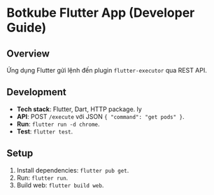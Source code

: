 # Botkube Flutter App (Developer Guide)

<!-- Tiêu đề chính của tài liệu, mô tả đây là hướng dẫn phát triển cho ứng dụng Flutter tương tác với Botkube -->

## Overview

<!-- Phần tổng quan, giới thiệu ngắn gọn về ứng dụng -->

Ứng dụng Flutter gửi lệnh đến plugin `flutter-executor` qua REST API.

<!-- Mô tả chức năng chính: ứng dụng Flutter gửi lệnh (như get pods) đến plugin flutter-executor thông qua API REST -->

## Development

<!-- Phần hướng dẫn phát triển, cung cấp thông tin kỹ thuật cho lập trình viên -->

- **Tech stack**: Flutter, Dart, HTTP package.
    <!-- Công nghệ sử dụng: Flutter và Dart để xây dựng giao diện, package http để gọi API -->
  ­ly
- **API**: POST `/execute` với JSON `{ "command": "get pods" }`.
  <!-- Mô tả API: endpoint /execute nhận yêu cầu POST với body JSON chứa trường command -->
- **Run**: `flutter run -d chrome`.
  <!-- Hướng dẫn chạy ứng dụng trên trình duyệt Chrome (web platform) -->
- **Test**: `flutter test`.
  <!-- Hướng dẫn chạy unit test và widget test để kiểm tra mã nguồn -->

## Setup

<!-- Phần hướng dẫn thiết lập và triển khai ứng dụng -->

1. Install dependencies: `flutter pub get`.
   <!-- Bước 1: Cài đặt các package được khai báo trong pubspec.yaml -->
2. Run: `flutter run`.
   <!-- Bước 2: Chạy ứng dụng trên thiết bị hoặc mô phỏng (tự động chọn nền tảng nếu không chỉ định) -->
3. Build web: `flutter build web`.
   <!-- Bước 3: Biên dịch ứng dụng thành phiên bản web, tạo thư mục build/web -->
